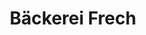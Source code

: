 ---
title: "Bäckerei Frech"
url: /ortenberg/baeckerei-frech-wilhelm-leuschner-strasse/
shop: Bäckerei
---